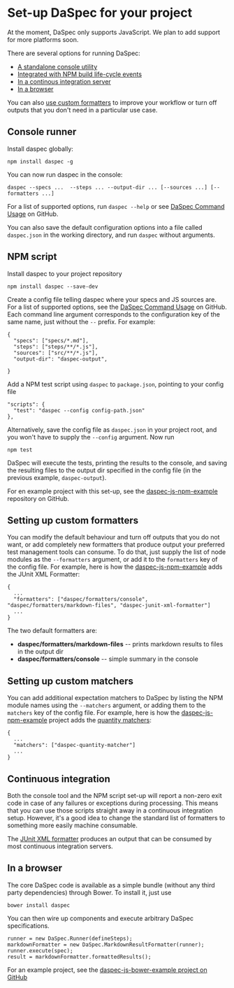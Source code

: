 # Set-up DaSpec for your project

At the moment, DaSpec only supports JavaScript. We plan to add support for more platforms soon.

There are several options for running DaSpec:

* [A standalone console utility](#console-runner)
* [Integrated with NPM build life-cycle events](#npm-script)
* [In a continous integration server](#continuous-integration)
* [In a browser](#in-a-browser)

You can also [use custom formatters](#setting-up-custom-formatters) to improve your workflow or turn off outputs that you don't need in a particular use case.

## Console runner

Install daspec globally:

    npm install daspec -g

You can now run daspec in the console:

    daspec --specs ...  --steps ... --output-dir ... [--sources ...] [--formatters ...]

For a list of supported options, run `daspec --help` or see [DaSpec Command Usage](https://github.com/daspec/daspec-js-npm/blob/master/lib/usage.txt) on GitHub. 

You can also save the default configuration options into a file called `daspec.json` in the working directory, and run `daspec` without arguments.

## NPM script

Install daspec to your project repository

    npm install daspec --save-dev

Create a config file telling daspec where your specs and JS sources are. For a list of supported options, see the [DaSpec Command Usage](https://github.com/daspec/daspec-js-npm/blob/master/lib/usage.txt) on GitHub. Each command line argument corresponds to the configuration key of the same name, just without the `--` prefix. For example:


    {
      "specs": ["specs/*.md"],
      "steps": ["steps/**/*.js"],
      "sources": ["src/**/*.js"],
      "output-dir": "daspec-output",

    }

Add a NPM test script using `daspec` to `package.json`, pointing to your config file

    "scripts": {
      "test": "daspec --config config-path.json"
    },

Alternatively, save the config file as `daspec.json` in your project root, and you won't have to supply the `--config` argument. Now run

    npm test

DaSpec will execute the tests, printing the results to the console, and saving the resulting files to the output dir specified in the config file (in the previous example, `daspec-output`).

For en example project with this set-up, see the [daspec-js-npm-example](https://github.com/daspec/daspec-js-npm-example) repository on GitHub.

## Setting up custom formatters

You can modify the default behaviour and turn off outputs that you do not want, or add completely new formatters that produce output your preferred test management tools can consume. To do that, just supply the list of node modules as the `--formatters` argument, or add it to the `formatters` key of the config file. For example, here is how the [daspec-js-npm-example](https://github.com/daspec/daspec-js-npm-example) adds the JUnit XML Formatter:

    {
      ...
      "formatters": ["daspec/formatters/console", "daspec/formatters/markdown-files", "daspec-junit-xml-formatter"]
      ...
    }

The two default formatters are:

* __daspec/formatters/markdown-files__ -- prints markdown results to files in the output dir
* __daspec/formatters/console__ -- simple summary in the console

## Setting up custom matchers

You can add additional expectation matchers to DaSpec by listing the NPM module names using the `--matchers` argument, or adding them to the `matchers` key of the config file. For example, here is how the [daspec-js-npm-example](https://github.com/daspec/daspec-js-npm-example) project adds the [quantity matchers](https://github.com/daspec/daspec-js-quantity-matchers):

    {
      ...
      "matchers": ["daspec-quantity-matcher"]
      ...
    }

## Continuous integration

Both the console tool and the NPM script set-up will report a non-zero exit code in case of any failures or exceptions during processing. This means that you can use those scripts straight away in a continuous integration setup. However, it's a good idea to change the standard list of formatters to something more easily machine consumable. 

The [JUnit XML formatter](https://github.com/daspec/daspec-js-junit-xml-formatter) produces an output that can be consumed by most continuous integration servers.


## In a browser

The core DaSpec code is available as a simple bundle (without any third party dependencies) through Bower. To install it, just use

    bower install daspec

You can then wire up components and execute arbitrary DaSpec specifications.

    runner = new DaSpec.Runner(defineSteps);
    markdownFormatter = new DaSpec.MarkdownResultFormatter(runner);
    runner.execute(spec);
    result = markdownFormatter.formattedResults();

For an example project, see the [daspec-js-bower-example project on GitHub](https://github.com/daspec/daspec-js-bower-example)

